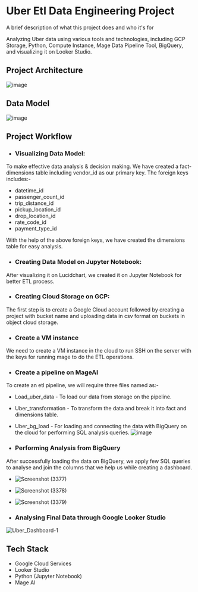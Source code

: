 
# Uber Etl Data Engineering Project

A brief description of what this project does and who it's for

Analyzing Uber data using various tools and technologies, including GCP Storage, Python, Compute Instance, Mage Data Pipeline Tool, BigQuery, and visualizing it on Looker Studio.
## Project Architecture
![image](https://github.com/hiteshujani2002/uber-etl-data-engineering-project/assets/84509735/aca8b64d-10da-433a-8ff3-d2da5832d4eb)
## Data Model

![image](https://github.com/hiteshujani2002/uber-etl-data-engineering-project/assets/84509735/6964e4d4-46d0-483a-9df8-b32584a15220)


## Project Workflow

- ### Visualizing Data Model:

To make effective data analysis & decision making. We have created a fact-dimensions table including vendor_id as our primary key. The foreign keys includes:-
- datetime_id
- passenger_count_id
- trip_distance_id
- pickup_location_id
- drop_location_id
- rate_code_id
- payment_type_id

With the help of the above foreign keys, we have created the dimensions table for easy analysis.

- ### Creating Data Model on Jupyter Notebook:

After visualizing it on Lucidchart, we created it on Jupyter Notebook for better ETL process.

- ### Creating Cloud Storage on GCP:

The first step is to create a Google Cloud account followed by creating a project with bucket name and uploading data in csv format on buckets in object cloud storage.


- ### Create a VM instance 

We need to create a VM instance in the cloud to run SSH on the server with the keys for running mage to do the ETL operations.

- ### Create a pipeline on MageAI

To create an etl pipeline, we will require three files named as:- 
- Load_uber_data - To load our data from storage on the pipeline.
- Uber_transformation - To transform the data and break it into fact and dimensions table.
- Uber_bg_load - For loading and connecting the data with BigQuery on the cloud for performing SQL analysis queries.
![image](https://github.com/hiteshujani2002/uber-etl-data-engineering-project/assets/84509735/29f13996-afa9-4e7b-81a0-7ea969f8e2e1)


- ### Performing Analysis from BigQuery

After successfully loading the data on BigQuery, we apply few SQL queries to analyse and join the columns that we help us while creating a dashboard.

- ![Screenshot (3377)](https://github.com/hiteshujani2002/uber-etl-data-engineering-project/assets/84509735/cb1f61ed-a613-4360-9c21-cb1b450a98f0)


- ![Screenshot (3378)](https://github.com/hiteshujani2002/uber-etl-data-engineering-project/assets/84509735/e03c92af-0bf9-4ec8-b59e-f4cfc806a89a)

- ![Screenshot (3379)](https://github.com/hiteshujani2002/uber-etl-data-engineering-project/assets/84509735/99819fc6-a053-48c9-a60e-7dc9e580920e)


- ### Analysing Final Data through Google Looker Studio

![Uber_Dashboard-1](https://github.com/hiteshujani2002/uber-etl-data-engineering-project/assets/84509735/05bcc754-da5d-4c92-8679-5dfcf05919d6)
## Tech Stack

- Google Cloud Services
- Looker Studio 
- Python (Jupyter Notebook) 
- Mage AI

